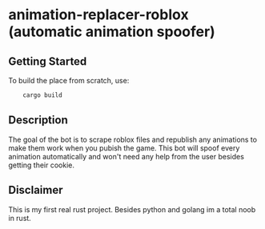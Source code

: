 # animation-replacer-roblox (automatic animation spoofer)


## Getting Started
To build the place from scratch, use:
```bash
    cargo build
```

## Description
The goal of the bot is to scrape roblox files and republish any animations to make them work when you pubish the game.
This bot will spoof every animation automatically and won't need any help from the user besides getting their cookie.

## Disclaimer
This is my first real rust project. Besides python and golang im a total noob in rust.
